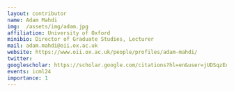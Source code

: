 ```yaml
---
layout: contributor
name: Adam Mahdi
img:  /assets/img/adam.jpg 
affiliation: University of Oxford
minibio: Director of Graduate Studies, Lecturer
mail: adam.mahdi@oii.ox.ac.uk
website: https://www.oii.ox.ac.uk/people/profiles/adam-mahdi/
twitter: 
googlescholar: https://scholar.google.com/citations?hl=en&user=jUDSqzEAAAAJ
events: icml24
importance: 1
---
```

